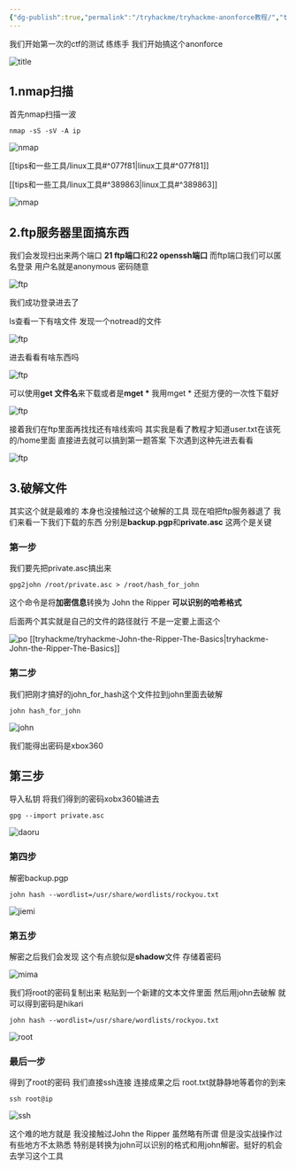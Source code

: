 ```yaml
---
{"dg-publish":true,"permalink":"/tryhackme/tryhackme-anonforce教程/","title":"anonforce教程","tags":["ctf","#tryhackme","靶场"]}
---
```


我们开始第一次的ctf的测试 练练手 我们开始搞这个anonforce

![title](/img/user/images/anonforce/title.png)

## 1.nmap扫描
首先nmap扫描一波

```
nmap -sS -sV -A ip
```

![nmap](/img/user/images/anonforce/nmap1.png)

[[tips和一些工具/linux工具#^077f81\|linux工具#^077f81]]

[[tips和一些工具/linux工具#^389863\|linux工具#^389863]]

![nmap](/img/user/images/anonforce/nmap2.png)


## 2.ftp服务器里面搞东西
我们会发现扫出来两个端口 **21 ftp端口**和**22 openssh端口**
而ftp端口我们可以匿名登录 用户名就是anonymous 密码随意 

![ftp](/img/user/images/anonforce/ftplogin.png)

我们成功登录进去了


ls查看一下有啥文件 发现一个notread的文件 

![ftp](/img/user/images/anonforce/ftplook.png)

进去看看有啥东西吗

![ftp](/img/user/images/anonforce/ftpcd.png)

可以使用**get 文件名**来下载或者是<strong>mget *</strong>
我用mget * 还挺方便的一次性下载好

![ftp](/img/user/images/anonforce/mget.png)

接着我们在ftp里面再找找还有啥线索吗 其实我是看了教程才知道user.txt在该死的/home里面 直接进去就可以搞到第一题答案 下次遇到这种先进去看看

![ftp](/img/user/images/anonforce/home.png)

## 3.破解文件
其实这个就是最难的 本身也没接触过这个破解的工具
现在咱把ftp服务器退了 我们来看一下我们下载的东西 分别是**backup.pgp**和**private.asc** 这两个是关键
### 第一步
我们要先把private.asc搞出来 

```
gpg2john /root/private.asc > /root/hash_for_john
```

这个命令是将**加密信息**转换为 John the Ripper **可以识别的哈希格式**

后面两个其实就是自己的文件的路径就行 不是一定要上面这个 

![po](/img/user/images/anonforce/john.png)
[[tryhackme/tryhackme-John-the-Ripper-The-Basics\|tryhackme-John-the-Ripper-The-Basics]]
### 第二步
我们把刚才搞好的john_for_hash这个文件拉到john里面去破解

```
john hash_for_john
```
![john](/img/user/images/anonforce/johnhaxi.png)

我们能得出密码是xbox360

## 第三步
导入私钥 将我们得到的密码xobx360输进去

```
gpg --import private.asc
```

![daoru](/img/user/images/anonforce/import.png)

### 第四步
解密backup.pgp 

```
john hash --wordlist=/usr/share/wordlists/rockyou.txt
```

![jiemi](/img/user/images/anonforce/jieimi.png)

### 第五步
解密之后我们会发现 这个有点貌似是**shadow**文件 存储着密码

![mima](/img/user/images/anonforce/pgp.png)

我们将root的密码复制出来 粘贴到一个新建的文本文件里面 然后用john去破解 就可以得到密码是hikari

```
john hash --wordlist=/usr/share/wordlists/rockyou.txt
```

![root](/img/user/images/anonforce/jieimi.png)

### 最后一步 
得到了root的密码 我们直接ssh连接 连接成果之后 root.txt就静静地等着你的到来

```
ssh root@ip
```
![ssh](/img/user/images/anonforce/root.png)

这个难的地方就是 我没接触过John the Ripper 虽然略有所谓 但是没实战操作过 有些地方不太熟悉 特别是转换为john可以识别的格式和用john解密。挺好的机会去学习这个工具




